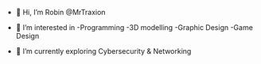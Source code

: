 - 👋 Hi, I’m Robin @MrTraxion
- 👀 I’m interested in 
-Programming
-3D modelling
-Graphic Design
-Game Design

- 🌱 I’m currently exploring Cybersecurity & Networking


<!---
MrTraxion/MrTraxion is a ✨ special ✨ repository because its `README.md` (this file) appears on your GitHub profile.
You can click the Preview link to take a look at your changes.
--->
